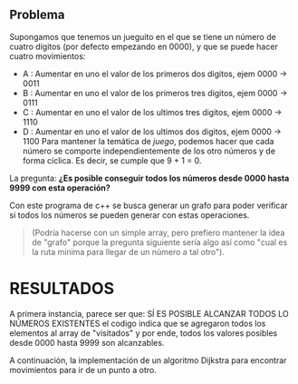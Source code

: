 ## Problema
Supongamos que tenemos un jueguito en el que se tiene un número de cuatro dígitos (por defecto empezando en 0000), y que se puede hacer cuatro movimientos:
* A : Aumentar en uno el valor de los primeros dos digitos,  ejem 0000 -> 0011
* B : Aumentar en uno el valor de los primeros tres digitos, ejem 0000 -> 0111
* C : Aumentar en uno el valor de los ultimos tres digitos,  ejem 0000 -> 1110
* D : Aumentar en uno el valor de los ultimos dos digitos,   ejem 0000 -> 1100
Para mantener la temática de _juego_, podemos hacer que cada número se comporte independientemente de los otro números y de forma cíclica. Es decir, se cumple que 9 + 1 = 0.

La pregunta: **¿Es posible conseguir todos los números desde 0000 hasta 9999 con esta operación?**

Con este programa de c++ se busca generar un grafo para poder verificar si todos los números se pueden generar con estas operaciones.
>(Podría hacerse con un simple array, pero prefiero mantener la idea de "grafo" porque la pregunta siguiente sería algo así como "cual es la ruta mínima para llegar de un número a tal otro").


# RESULTADOS
A primera instancia, parece ser que:
SÍ ES POSIBLE ALCANZAR TODOS LO NÚMEROS EXISTENTES
el codigo indica que se agregaron todos los elementos al array de "visitados" y por ende, todos los valores posibles desde 0000 hasta 9999 son alcanzables.

A continuación, la implementación de un algoritmo Dijkstra para encontrar movimientos para ir de un punto a otro.